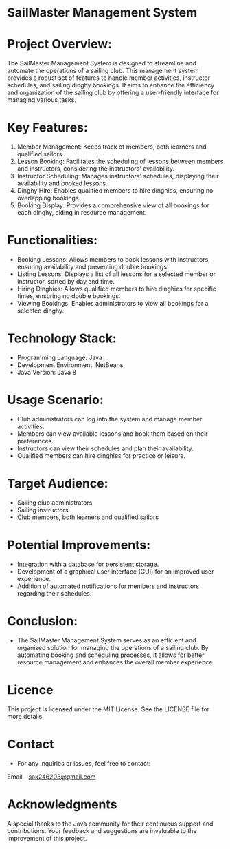 # SailMaster Management System

# Project Overview: 

The SailMaster Management System is designed to streamline and automate the operations of a sailing club. This management system provides a robust set of features to handle member activities, instructor schedules, and sailing dinghy bookings. It aims to enhance the efficiency and organization of the sailing club by offering a user-friendly interface for managing various tasks.

# Key Features:

1. Member Management: Keeps track of members, both learners and qualified sailors.
2. Lesson Booking: Facilitates the scheduling of lessons between members and instructors, considering the instructors' availability.
3. Instructor Scheduling: Manages instructors' schedules, displaying their availability and booked lessons.
4. Dinghy Hire: Enables qualified members to hire dinghies, ensuring no overlapping bookings.
5. Booking Display: Provides a comprehensive view of all bookings for each dinghy, aiding in resource management.

# Functionalities:

- Booking Lessons: Allows members to book lessons with instructors, ensuring availability and preventing double bookings.
- Listing Lessons: Displays a list of all lessons for a selected member or instructor, sorted by day and time.
- Hiring Dinghies: Allows qualified members to hire dinghies for specific times, ensuring no double bookings.
- Viewing Bookings: Enables administrators to view all bookings for a selected dinghy.

# Technology Stack:

- Programming Language: Java
- Development Environment: NetBeans
- Java Version: Java 8

# Usage Scenario:

* Club administrators can log into the system and manage member activities.
* Members can view available lessons and book them based on their preferences.
* Instructors can view their schedules and plan their availability.
* Qualified members can hire dinghies for practice or leisure.


# Target Audience:

- Sailing club administrators
- Sailing instructors
- Club members, both learners and qualified sailors

# Potential Improvements:

- Integration with a database for persistent storage.
- Development of a graphical user interface (GUI) for an improved user experience.
- Addition of automated notifications for members and instructors regarding their schedules.

# Conclusion:

- The SailMaster Management System serves as an efficient and organized solution for managing the operations of a sailing club. By automating booking and scheduling processes, it allows for better resource management and enhances the overall member experience.

# Licence 
This project is licensed under the MIT License. See the LICENSE file for more details.

# Contact
- For any inquiries or issues, feel free to contact:

Email - sak246203@gmail.com

# Acknowledgments

A special thanks to the Java community for their continuous support and contributions. Your feedback and suggestions are invaluable to the improvement of this project.


